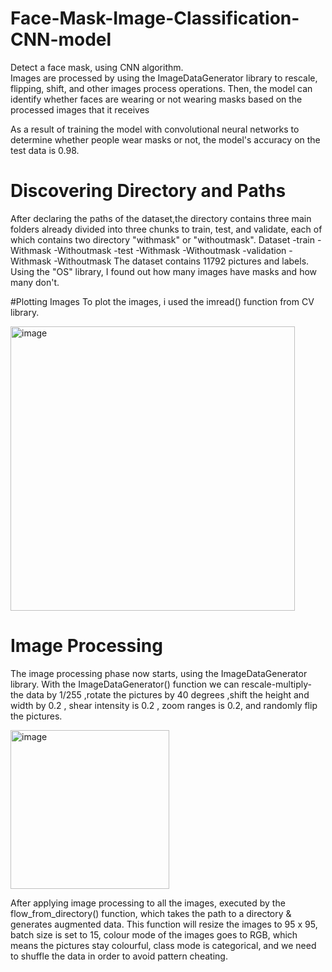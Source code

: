 # Face-Mask-Image-Classification-CNN-model
 Detect a face mask, using CNN algorithm.  
 Images are processed by using the ImageDataGenerator library to rescale, flipping, shift, and other images process operations. 
 Then, the model can identify whether faces are wearing or not wearing masks based on the processed images that it receives
 
 As a result of training the model with convolutional neural networks to determine whether people wear masks or not, the model's accuracy on the test data is 0.98.
 
# Discovering Directory and Paths
After declaring the paths of the dataset,the directory contains three main folders already divided into three chunks to train, test, and validate, each of which contains two directory "withmask" or "withoutmask". Dataset -train -Withmask -Withoutmask -test -Withmask -Withoutmask -validation -Withmask -Withoutmask The dataset contains 11792 pictures and labels. Using the "OS" library, I found out how many images have masks and how many don't.

#Plotting Images
To plot the images, i used the imread() function from CV library.

<img width="455" alt="image" src="https://user-images.githubusercontent.com/87046282/210136673-ac122fb9-4ca6-46fd-a225-b2a7d723fcd0.png">

# Image Processing
The image processing phase now starts, using the ImageDataGenerator library. With the ImageDataGenerator() function we can rescale-multiply- the data by 1/255 ,rotate the pictures by 40 degrees ,shift the height and width by 0.2 , shear intensity is 0.2 , zoom ranges is 0.2, and randomly flip the pictures.

<img width="254" alt="image" src="https://user-images.githubusercontent.com/87046282/210136736-3d594150-5902-4225-87cc-8041a0cc6c8f.png">


After applying image processing to all the images, executed by the flow_from_directory() function, which takes the path to a directory & generates augmented data. This function will resize the images to 95 x 95, batch size is set to 15, colour mode of the images goes to RGB, which means the pictures stay colourful, class mode is categorical, and we need to shuffle the data in order to avoid pattern cheating.

